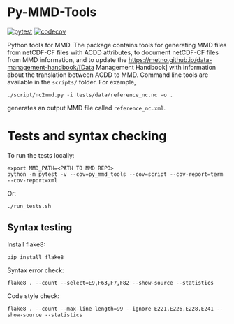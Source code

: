 # Py-MMD-Tools

[![pytest](https://github.com/metno/py-mmd-tools/actions/workflows/tests.yml/badge.svg)](https://github.com/metno/py-mmd-tools/actions/workflows/tests.yml)
[![codecov](https://codecov.io/gh/metno/py-mmd-tools/branch/master/graph/badge.svg)](https://codecov.io/gh/metno/py-mmd-tools)

Python tools for MMD. The package contains tools for generating MMD files from netCDF-CF files with ACDD attributes, to document netCDF-CF files from MMD information, and to update the https://metno.github.io/data-management-handbook/[Data Management Handbook] with information about the translation between ACDD to MMD. Command line tools are available in the `scripts/` folder. For example,

```
./script/nc2mmd.py -i tests/data/reference_nc.nc -o .
```

generates an output MMD file called `reference_nc.xml`.

# Tests and syntax checking

To run the tests locally:
```
export MMD_PATH=<PATH TO MMD REPO>
python -m pytest -v --cov=py_mmd_tools --cov=script --cov-report=term --cov-report=xml
```

Or:
```
./run_tests.sh
```

## Syntax testing

Install flake8:
```
pip install flake8
```

Syntax error check:
```
flake8 . --count --select=E9,F63,F7,F82 --show-source --statistics
```

Code style check:
```
flake8 . --count --max-line-length=99 --ignore E221,E226,E228,E241 --show-source --statistics
```
